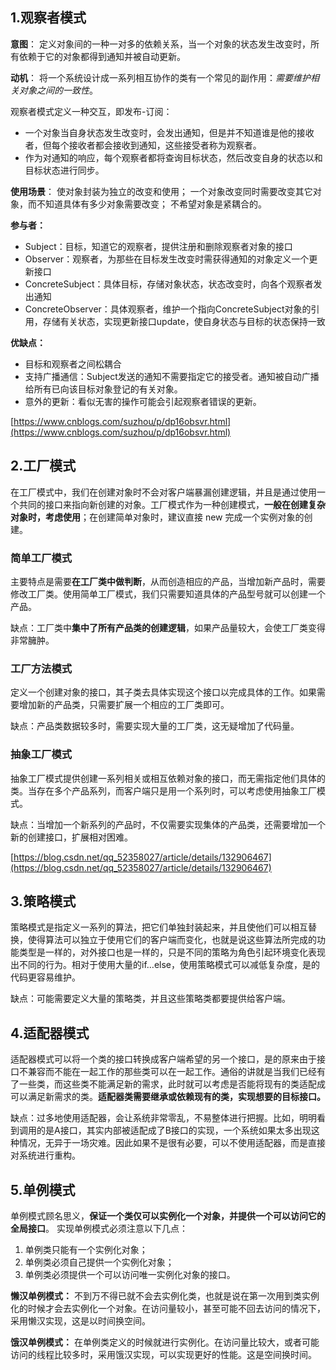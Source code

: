 ## 1.观察者模式
**意图**：
定义对象间的一种一对多的依赖关系，当一个对象的状态发生改变时，所有依赖于它的对象都得到通知并被自动更新。

**动机**：
将一个系统设计成一系列相互协作的类有一个常见的副作用：*需要维护相关对象之间的一致性*。

观察者模式定义一种交互，即发布-订阅：

- 一个对象当自身状态发生改变时，会发出通知，但是并不知道谁是他的接收者，但每个接收者都会接收到通知，这些接受者称为观察者。
- 作为对通知的响应，每个观察者都将查询目标状态，然后改变自身的状态以和目标状态进行同步。


**使用场景**：
使对象封装为独立的改变和使用；
一个对象改变同时需要改变其它对象，而不知道具体有多少对象需要改变；
不希望对象是紧耦合的。

**参与者：**

- Subject：目标，知道它的观察者，提供注册和删除观察者对象的接口
- Observer：观察者，为那些在目标发生改变时需获得通知的对象定义一个更新接口
- ConcreteSubject：具体目标，存储对象状态，状态改变时，向各个观察者发出通知
- ConcreteObserver：具体观察者，维护一个指向ConcreteSubject对象的引用，存储有关状态，实现更新接口update，使自身状态与目标的状态保持一致

**优缺点：**

- 目标和观察者之间松耦合
- 支持广播通信：Subject发送的通知不需要指定它的接受者。通知被自动广播给所有已向该目标对象登记的有关对象。
- 意外的更新：看似无害的操作可能会引起观察者错误的更新。

[https://www.cnblogs.com/suzhou/p/dp16obsvr.html](https://www.cnblogs.com/suzhou/p/dp16obsvr.html)

## 2.工厂模式
在工厂模式中，我们在创建对象时不会对客户端暴漏创建逻辑，并且是通过使用一个共同的接口来指向新创建的对象。工厂模式作为一种创建模式，**一般在创建复杂对象时，考虑使用**；在创建简单对象时，建议直接 new 完成一个实例对象的创建。

### 简单工厂模式
主要特点是需要**在工厂类中做判断**，从而创造相应的产品，当增加新产品时，需要修改工厂类。使用简单工厂模式，我们只需要知道具体的产品型号就可以创建一个产品。

缺点：工厂类中**集中了所有产品类的创建逻辑**，如果产品量较大，会使工厂类变得非常臃肿。

### 工厂方法模式
定义一个创建对象的接口，其子类去具体实现这个接口以完成具体的工作。如果需要增加新的产品类，只需要扩展一个相应的工厂类即可。

缺点：产品类数据较多时，需要实现大量的工厂类，这无疑增加了代码量。

### 抽象工厂模式
抽象工厂模式提供创建一系列相关或相互依赖对象的接口，而无需指定他们具体的类。当存在多个产品系列，而客户端只是用一个系列时，可以考虑使用抽象工厂模式。

缺点：当增加一个新系列的产品时，不仅需要实现集体的产品类，还需要增加一个新的创建接口，扩展相对困难。


[https://blog.csdn.net/qq_52358027/article/details/132906467](https://blog.csdn.net/qq_52358027/article/details/132906467)


## 3.策略模式
策略模式是指定义一系列的算法，把它们单独封装起来，并且使他们可以相互替换，使得算法可以独立于使用它们的客户端而变化，也就是说这些算法所完成的功能类型是一样的，对外接口也是一样的，只是不同的策略为角色引起环境变化表现出不同的行为。相对于使用大量的if…else，使用策略模式可以减低复杂度，是的代码更容易维护。

缺点：可能需要定义大量的策略类，并且这些策略类都要提供给客户端。



## 4.适配器模式
适配器模式可以将一个类的接口转换成客户端希望的另一个接口，是的原来由于接口不兼容而不能在一起工作的那些类可以在一起工作。通俗的讲就是当我们已经有了一些类，而这些类不能满足新的需求，此时就可以考虑是否能将现有的类适配成可以满足新需求的类。**适配器类需要继承或依赖现有的类，实现想要的目标接口。**

缺点：过多地使用适配器，会让系统非常零乱，不易整体进行把握。比如，明明看到调用的是A接口，其实内部被适配成了B接口的实现，一个系统如果太多出现这种情况，无异于一场灾难。因此如果不是很有必要，可以不使用适配器，而是直接对系统进行重构。


## 5.单例模式
单例模式顾名思义，**保证一个类仅可以实例化一个对象，并提供一个可以访问它的全局接口**。
实现单例模式必须注意以下几点：

1. 单例类只能有一个实例化对象；
2. 单例类必须自己提供一个实例化对象；
3. 单例类必须提供一个可以访问唯一实例化对象的接口。

**懒汉单例模式：**
不到万不得已就不会去实例化类，也就是说在第一次用到类实例化的时候才会去实例化一个对象。在访问量较小，甚至可能不回去访问的情况下，采用懒汉实现，这是以时间换空间。

**饿汉单例模式：**
在单例类定义的时候就进行实例化。在访问量比较大，或者可能访问的线程比较多时，采用饿汉实现，可以实现更好的性能。这是空间换时间。
